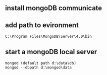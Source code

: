 ## install mongoDB communicate
## add path to evironment 
    C:\Program Files\MongoDB\Server\4.0\bin
## start a mongoDB local server
    mongod (default path d:\data\db)
    mongod --dbpath d:\mongod\data